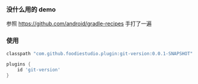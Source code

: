### 没什么用的 demo
参照 https://github.com/android/gradle-recipes 手打了一遍

### 使用

```groovy
classpath "com.github.foodiestudio.plugin:git-version:0.0.1-SNAPSHOT"

plugins {
    id 'git-version'
}
```